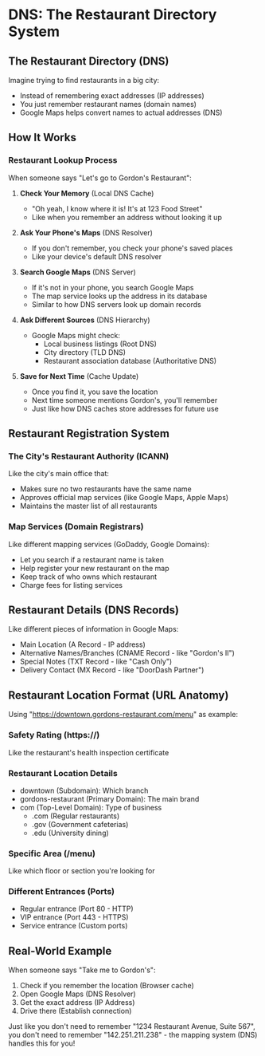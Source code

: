 # DNS: The Restaurant Directory System

## The Restaurant Directory (DNS)
Imagine trying to find restaurants in a big city:
- Instead of remembering exact addresses (IP addresses)
- You just remember restaurant names (domain names)
- Google Maps helps convert names to actual addresses (DNS)

## How It Works

### Restaurant Lookup Process
When someone says "Let's go to Gordon's Restaurant":

1. **Check Your Memory** (Local DNS Cache)
   - "Oh yeah, I know where it is! It's at 123 Food Street"
   - Like when you remember an address without looking it up

2. **Ask Your Phone's Maps** (DNS Resolver)
   - If you don't remember, you check your phone's saved places
   - Like your device's default DNS resolver

3. **Search Google Maps** (DNS Server)
   - If it's not in your phone, you search Google Maps
   - The map service looks up the address in its database
   - Similar to how DNS servers look up domain records

4. **Ask Different Sources** (DNS Hierarchy)
   - Google Maps might check:
     - Local business listings (Root DNS)
     - City directory (TLD DNS)
     - Restaurant association database (Authoritative DNS)
   
5. **Save for Next Time** (Cache Update)
   - Once you find it, you save the location
   - Next time someone mentions Gordon's, you'll remember
   - Just like how DNS caches store addresses for future use

## Restaurant Registration System

### The City's Restaurant Authority (ICANN)
Like the city's main office that:
- Makes sure no two restaurants have the same name
- Approves official map services (like Google Maps, Apple Maps)
- Maintains the master list of all restaurants

### Map Services (Domain Registrars)
Like different mapping services (GoDaddy, Google Domains):
- Let you search if a restaurant name is taken
- Help register your new restaurant on the map
- Keep track of who owns which restaurant
- Charge fees for listing services

## Restaurant Details (DNS Records)
Like different pieces of information in Google Maps:
- Main Location (A Record - IP address)
- Alternative Names/Branches (CNAME Record - like "Gordon's II")
- Special Notes (TXT Record - like "Cash Only")
- Delivery Contact (MX Record - like "DoorDash Partner")

## Restaurant Location Format (URL Anatomy)
Using "https://downtown.gordons-restaurant.com/menu" as example:

### Safety Rating (https://)
Like the restaurant's health inspection certificate

### Restaurant Location Details
- downtown (Subdomain): Which branch
- gordons-restaurant (Primary Domain): The main brand
- com (Top-Level Domain): Type of business
  - .com (Regular restaurants)
  - .gov (Government cafeterias)
  - .edu (University dining)

### Specific Area (/menu)
Like which floor or section you're looking for

### Different Entrances (Ports)
- Regular entrance (Port 80 - HTTP)
- VIP entrance (Port 443 - HTTPS)
- Service entrance (Custom ports)

## Real-World Example
When someone says "Take me to Gordon's":
1. Check if you remember the location (Browser cache)
2. Open Google Maps (DNS Resolver)
3. Get the exact address (IP Address)
4. Drive there (Establish connection)

Just like you don't need to remember "1234 Restaurant Avenue, Suite 567", you don't need to remember "142.251.211.238" - the mapping system (DNS) handles this for you!
